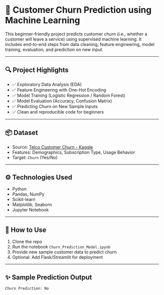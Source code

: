 # 🧠 Customer Churn Prediction using Machine Learning

This beginner-friendly project predicts customer churn (i.e., whether a customer will leave a service) using supervised machine learning. It includes end-to-end steps from data cleaning, feature engineering, model training, evaluation, and prediction on new input.

---

## 🔍 Project Highlights

- ✅ Exploratory Data Analysis (EDA)
- ✅ Feature Engineering with One-Hot Encoding
- ✅ Model Training (Logistic Regression / Random Forest)
- ✅ Model Evaluation (Accuracy, Confusion Matrix)
- ✅ Predicting Churn on New Sample Inputs
- ✅ Clean and reproducible code for beginners

---

## 📦 Dataset

- Source: [Telco Customer Churn - Kaggle](https://www.kaggle.com/datasets/blastchar/telco-customer-churn)
- Features: Demographics, Subscription Type, Usage Behavior
- Target: `Churn` (Yes/No)

---

## ⚙️ Technologies Used

- Python
- Pandas, NumPy
- Scikit-learn
- Matplotlib, Seaborn
- Jupyter Notebook

---

## 🚀 How to Use

1. Clone the repo
2. Run the notebook `Churn_Prediction_Model.ipynb`
3. Provide new sample customer data to predict churn
4. Optional: Add Flask/Streamlit for deployment

---

## ✨ Sample Prediction Output

```python
Churn Prediction: No
